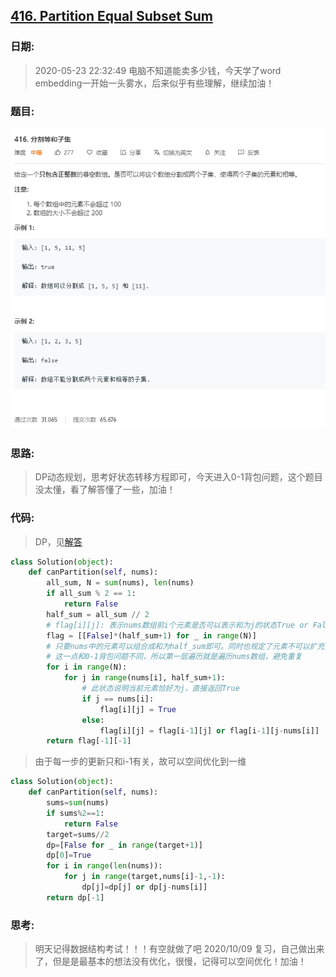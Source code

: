 ## [416. Partition Equal Subset Sum](https://leetcode-cn.com/problems/Partition-Equal-Subset-Sum)
### 日期:
>2020-05-23 22:32:49 电脑不知道能卖多少钱，今天学了word embedding一开始一头雾水，后来似乎有些理解，继续加油！
### 题目:
![text](https://github.com/zjuzhfbloodz/LeetCode/blob/master/questions/0416.png?raw=true)
### 思路:
>DP动态规划，思考好状态转移方程即可，今天进入0-1背包问题，这个题目没太懂，看了解答懂了一些，加油！
### 代码:

> DP，见[解答](https://leetcode-cn.com/problems/partition-equal-subset-sum/solution/dong-tai-gui-hua-kong-jian-you-hua-zhu-xing-jie--2/)
```python
class Solution(object):
    def canPartition(self, nums):
        all_sum, N = sum(nums), len(nums)
        if all_sum % 2 == 1:
            return False
        half_sum = all_sum // 2
        # flag[i][j]: 表示nums数组前i个元素是否可以表示和为j的状态True or False
        flag = [[False]*(half_sum+1) for _ in range(N)]
        # 只要nums中的元素可以组合成和为half_sum即可。同时也规定了元素不可以扩充使用，
        # 这一点和0-1背包问题不同，所以第一层遍历就是遍历nums数组，避免重复
        for i in range(N):
            for j in range(nums[i], half_sum+1):
                # 此状态说明当前元素恰好为j，直接返回True
                if j == nums[i]:
                    flag[i][j] = True
                else:
                    flag[i][j] = flag[i-1][j] or flag[i-1][j-nums[i]]
        return flag[-1][-1]
```
> 由于每一步的更新只和i-1有关，故可以空间优化到一维
```python
class Solution(object):
    def canPartition(self, nums):
        sums=sum(nums)
        if sums%2==1:
            return False
        target=sums//2
        dp=[False for _ in range(target+1)]
        dp[0]=True
        for i in range(len(nums)):
            for j in range(target,nums[i]-1,-1):
                dp[j]=dp[j] or dp[j-nums[i]]
        return dp[-1]
```
### 思考:
>明天记得数据结构考试！！！有空就做了吧
>2020/10/09 复习，自己做出来了，但是是最基本的想法没有优化，很慢，记得可以空间优化！加油！
